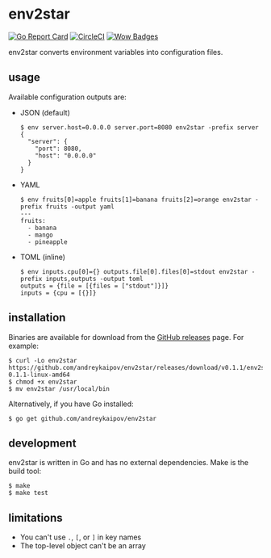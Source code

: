 # env2star

[![Go Report Card](https://goreportcard.com/badge/github.com/andreykaipov/env2star)](https://goreportcard.com/report/github.com/andreykaipov/env2star)
[![CircleCI](https://img.shields.io/circleci/build/github/andreykaipov/env2star/master.svg)](https://circleci.com/gh/andreykaipov/env2star)
[![Wow Badges](https://img.shields.io/badge/wow-badges-blue.svg)](https://github.com/andreykaipov/env2star)

env2star converts environment variables into configuration files.

## usage

Available configuration outputs are:

- JSON (default)

  ```console
  $ env server.host=0.0.0.0 server.port=8080 env2star -prefix server
  {
    "server": {
      "port": 8080,
      "host": "0.0.0.0"
    }
  }
  ```

- YAML
  ```console
  $ env fruits[0]=apple fruits[1]=banana fruits[2]=orange env2star -prefix fruits -output yaml
  ---
  fruits:
    - banana
    - mango
    - pineapple
  ```

- TOML (inline)
  ```console
  $ env inputs.cpu[0]={} outputs.file[0].files[0]=stdout env2star -prefix inputs,outputs -output toml
  outputs = {file = [{files = ["stdout"]}]}
  inputs = {cpu = [{}]}
  ```

## installation

Binaries are available for download from the [GitHub releases](https://github.com/andreykaipov/env2star/releases) page.
For example:

```console
$ curl -Lo env2star https://github.com/andreykaipov/env2star/releases/download/v0.1.1/env2star-0.1.1-linux-amd64
$ chmod +x env2star
$ mv env2star /usr/local/bin
```

Alternatively, if you have Go installed:

```console
$ go get github.com/andreykaipov/env2star
```

## development

env2star is written in Go and has no external dependencies. Make is the build tool:

```console
$ make
$ make test
```

## limitations

- You can't use `.`, `[`, or `]` in key names
- The top-level object can't be an array
